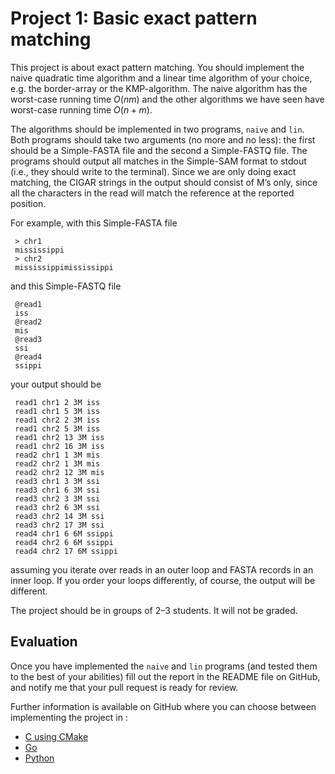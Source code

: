 # Project 1: Basic exact pattern matching

This project is about exact pattern matching. You should implement the naive quadratic time algorithm and a linear time algorithm of your choice, e.g. the border-array or the KMP-algorithm. The naive algorithm has the worst-case running time $O(nm)$ and the other algorithms we have seen have worst-case running time $O(n+m)$.

The algorithms should be implemented in two programs, `naive` and `lin`. Both programs should take two arguments (no more and no less): the first should be a Simple-FASTA file and the second a Simple-FASTQ file. The programs should output all matches in the Simple-SAM format to stdout (i.e., they should write to the terminal). Since we are only doing exact matching, the CIGAR strings in the output should consist of M’s only, since all the characters in the read will match the reference at the reported position.

For example, with this Simple-FASTA file

```fasta
 > chr1
 mississippi
 > chr2
 mississippimississippi
 ```

and this Simple-FASTQ file

```fastq
 @read1
 iss
 @read2
 mis
 @read3
 ssi
 @read4
 ssippi
```

your output should be

```</>
 read1 chr1 2 3M iss
 read1 chr1 5 3M iss
 read1 chr2 2 3M iss
 read1 chr2 5 3M iss
 read1 chr2 13 3M iss
 read1 chr2 16 3M iss
 read2 chr1 1 3M mis
 read2 chr2 1 3M mis
 read2 chr2 12 3M mis
 read3 chr1 3 3M ssi
 read3 chr1 6 3M ssi
 read3 chr2 3 3M ssi
 read3 chr2 6 3M ssi
 read3 chr2 14 3M ssi
 read3 chr2 17 3M ssi
 read4 chr1 6 6M ssippi
 read4 chr2 6 6M ssippi
 read4 chr2 17 6M ssippi
```

assuming you iterate over reads in an outer loop and FASTA records in an inner loop. If you order your loops differently, of course, the output will be different.

The project should be in groups of 2–3 students. It will not be graded.

## Evaluation

Once you have implemented the `naive` and `lin` programs (and tested them to the best of your abilities) fill out the report in the README file on GitHub, and notify me that your pull request is ready for review.

Further information is available on GitHub where you can choose between implementing the project in :

* [C using CMake][proj1.c]
* [Go][proj1.go]
* [Python][proj1.python]

[proj1.c]:      https://classroom.github.com/a/he9xv9uf
[proj1.go]:     https://classroom.github.com/a/hIRqbX7M
[proj1.python]: https://classroom.github.com/a/bq7xX7mv

[proj2.c]:      https://classroom.github.com/a/4ndR3xZS
[proj2.go]:     https://classroom.github.com/a/MwQhgiLU
[proj2.python]: https://classroom.github.com/a/VLsSqtEJ

[proj3.c]:      https://classroom.github.com/a/lJuQfu71
[proj3.go]:     https://classroom.github.com/a/-Y9qtwJi
[proj3.python]: https://classroom.github.com/a/PQOTuoXI

[proj4.c]:      https://classroom.github.com/a/PJcW0pbi
[proj4.go]:     https://classroom.github.com/a/cqnXFaoA
[proj4.python]: https://classroom.github.com/a/B6L8EnO1

[proj5.c]:      https://classroom.github.com/a/WZK52vWy
[proj5.go]:     https://classroom.github.com/a/95N2-iEX
[proj5.python]: https://classroom.github.com/a/iPfMJiia

